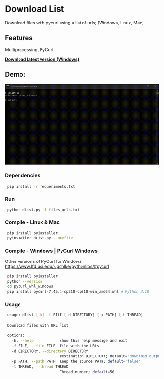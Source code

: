 # Download List 


Download files with pycurl using a list of urls; [Windows, Linux, Mac]

## Features
Multiprocessing, PyCurl


[**Download latest version (Windows)**](https://github.com/raylan-oliveira/dList/releases/latest)
## Demo:
![Demon](https://raw.githubusercontent.com/raylan-oliveira/dList/main/img/demo.gif)

### Dependencies
   ```sh
	pip install -r requeriments.txt
   ```
   
### Run
   ```sh
	python dList.py -f files_urls.txt
   ```
	
### Compile - Linux & Mac
   ```sh
	pip install pyinstaller
	pyinstaller dList.py --onefile	
   ```
### Compile - Windows | PyCurl Windows
Other versions of PyCurl for Windows: https://www.lfd.uci.edu/~gohlke/pythonlibs/#pycurl
   ```sh
	pip install pyinstaller
	python --version	
	cd pycurl_whl_windows
	pip install pycurl-7.45.1-cp310-cp310-win_amd64.whl # Python 3.10
   ```
### Usage
   ```sh
	usage: dlist [-h] -f FILE [-d DIRECTORY] [-p PATH] [-t THREAD]

    Download files with URL list

    options:
      -h, --help            show this help message and exit
      -f FILE, --file FILE  File with the URLs
      -d DIRECTORY, --directory DIRECTORY
                            Destination DIRECTORY; default='download_output'
      -p PATH, --path PATH  Keep the source PATH; default='false'
      -t THREAD, --thread THREAD
                            Thread number; default=50
